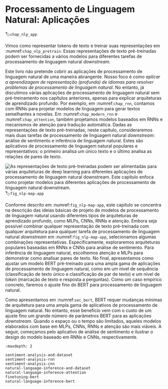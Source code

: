 # Processamento de Linguagem Natural: Aplicações
:label:`chap_nlp_app`


Vimos como representar tokens de texto e treinar suas representações em :numref:`chap_nlp_pretrain`.
Essas representações de texto pré-treinadas podem ser fornecidas a vários modelos para diferentes tarefas de processamento de linguagem natural *downstream*.

Este livro não pretende cobrir as aplicações de processamento de linguagem natural de uma maneira abrangente.
Nosso foco é *como aplicar a aprendizagem de representação (profunda) de idiomas para resolver problemas de processamento de linguagem natural*.
No entanto, já discutimos várias aplicações de processamento de linguagem natural sem pré-treinamento nos capítulos anteriores,
apenas para explicar arquiteturas de aprendizado profundo.
Por exemplo, em :numref:`chap_rnn`,
contamos com RNNs para projetar modelos de linguagem para gerar textos semelhantes a novelas.
Em :numref:`chap_modern_rnn` e :numref:`chap_attention`,
também projetamos modelos baseados em RNNs e mecanismos de atenção
para tradução automática.
Dadas as representações de texto pré-treinadas,
neste capítulo, consideraremos mais duas tarefas de processamento de linguagem natural *downstream*:
análise de sentimento e inferência de linguagem natural.
Estes são aplicativos de processamento de linguagem natural populares e representativos:
o primeiro analisa um único texto e o último analisa as relações de pares de texto.

![As representações de texto pré-treinadas podem ser alimentadas para várias arquiteturas de *deep learning*  para diferentes aplicações de processamento de linguagem natural *downstream*. Este capítulo enfoca como projetar modelos para diferentes aplicações de processamento de linguagem natural *downstream*.](../img/nlp-map-app.svg)
:label:`fig_nlp-map-app`


Conforme descrito em :numref:`fig_nlp-map-app`,
este capítulo se concentra na descrição das ideias básicas de projeto de modelos de processamento de linguagem natural usando diferentes tipos de arquiteturas de aprendizado profundo, como MLPs, CNNs, RNNs e atenção.
Embora seja possível combinar qualquer representação de texto pré-treinada com qualquer arquitetura para qualquer tarefa de processamento de linguagem natural *downstream* em :numref:`fig_nlp-map-app`,
selecionamos algumas combinações representativas.
Especificamente, exploraremos arquiteturas populares baseadas em RNNs e CNNs para análise de sentimento.
Para inferência de linguagem natural, escolhemos atenção e MLPs para demonstrar como analisar pares de texto.
No final, apresentamos como ajustar um modelo BERT pré-treinado
para uma ampla gama de aplicações de processamento de linguagem natural,
como em um nível de sequência (classificação de texto único e classificação de par de texto)
e um nível de *token* (marcação de texto e resposta a perguntas).
Como um caso empírico concreto,
faremos o ajuste fino do BERT para processamento de linguagem natural.

Como apresentamos em :numref:`sec_bert`,
BERT requer mudanças mínimas de arquitetura
para uma ampla gama de aplicativos de processamento de linguagem natural.
No entanto, esse benefício vem com o custo de um ajuste fino
um grande número de parâmetros BERT para as aplicações *downstream*.
Quando o espaço ou o tempo são limitados,
aqueles modelos elaborados com base em MLPs, CNNs, RNNs e atenção
são mais viáveis.
A seguir, começamos pelo aplicativo de análise de sentimento
e ilustrar o design do modelo baseado em RNNs e CNNs, respectivamente.

```toc
:maxdepth: 2

sentiment-analysis-and-dataset
sentiment-analysis-rnn
sentiment-analysis-cnn
natural-language-inference-and-dataset
natural-language-inference-attention
finetuning-bert
natural-language-inference-bert
```

<!--stackedit_data:
eyJoaXN0b3J5IjpbLTE0MjEwMjQ2NzYsNDc5OTgzNzkzLDY5MD
Y3MjA3MF19
-->